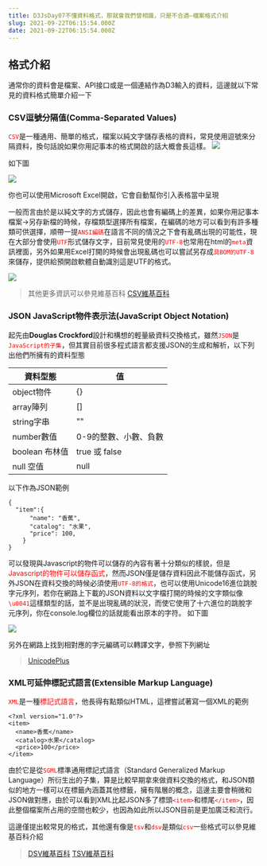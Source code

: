 ```yaml
---
title: D3JsDay07不懂資料格式，那就會我們曾相識，只是不合適—檔案格式介紹
slug: 2021-09-22T06:15:54.000Z
date: 2021-09-22T06:15:54.000Z
---
```


## 格式介紹
通常你的資料會是檔案、API接口或是一個連結作為D3輸入的資料，這邊就以下常見的資料格式簡單介紹一下

### CSV逗號分隔值(Comma-Separated Values)
<font color="red">`CSV`</font>是一種通用、簡單的格式，檔案以純文字儲存表格的資料，常見使用逗號來分隔資料，換句話說如果你用記事本的格式開啟的話大概會長這樣。
![](https://filedn.eu/ll8NkasFkw1XVJBG2Fp9A1p/gatsby_image/ithome_2021/20210922_01.png)

如下圖

![](https://filedn.eu/ll8NkasFkw1XVJBG2Fp9A1p/gatsby_image/ithome_2021/20210922_02.png)

你也可以使用Microsoft Excel開啟，它會自動幫你引入表格當中呈現

一般而言由於是以純文字的方式儲存，因此也會有編碼上的差異，如果你用記事本檔案→另存新檔的時候，存檔類型選擇所有檔案，在編碼的地方可以看到有許多種類可供選擇，順帶一提<font color="red">`ANSI編碼`</font>在語言不同的情況之下會有亂碼出現的可能性，現在大部分會使用<font color="red">`UTF`</font>形式儲存文字，目前常見使用的<font color="red">`UTF-8`</font>也常用在html的<font color="red">`meta`</font>資訊裡面，另外如果用Excel打開的時候會出現亂碼也可以嘗試另存成<font color="red">`具BOM的UTF-8`</font>來儲存，提供給預開啟軟體自動識別這是UTF的格式。

![](https://filedn.eu/ll8NkasFkw1XVJBG2Fp9A1p/gatsby_image/ithome_2021/20210922_03.png)

> 其他更多資訊可以參見維基百科
[CSV維基百科](https://zh.wikipedia.org/zh-tw/%E9%80%97%E5%8F%B7%E5%88%86%E9%9A%94%E5%80%BC)

### JSON JavaScript物件表示法(JavaScript Object Notation)
起先由<b>Douglas Crockford</b>設計和構想的輕量級資料交換格式，雖然<font color="red">`JSON`</font>是<font color="red">`JavaScript的子集`</font>，但其實目前很多程式語言都支援JSON的生成和解析，以下列出他們所擁有的資料型態


| 資料型態       | 值                    |
| -------------- | --------------------- |
| object物件     | {}                    |
| array陣列      | []                    |
| string字串     | ""                    |
| number數值     | 0-9的整數、小數、負數 |
| boolean 布林值 | true 或 false         |
| null 空值      | null                  |

以下作為JSON範例
```javascript{numberLines: true}
{
  "item":{
      "name": "香蕉",
      "catalog": "水果",
      "price": 100,
    }
}
```
可以發現與Javascript的物件可以儲存的內容有著十分類似的樣貌，但是<font color="red">Javascript的物件可以儲存函式</font>，然而JSON僅是儲存資料因此不能儲存函式，另外JSON在資料交換的時候必須使用<font color="red">`UTF-8的格式`</font>，也可以使用Unicode16進位跳脫字元序列，若你在網路上下載的JSON資料以文字檔打開的時候的文字類似像<font color="red">`\u0041`</font>這樣類型的話，並不是出現亂碼的狀況，而使它使用了十六進位的跳脫字元序列，你在console.log欄位的話就能看出原本的字符。
如下圖

![](https://filedn.eu/ll8NkasFkw1XVJBG2Fp9A1p/gatsby_image/ithome_2021/20210922_04.png)

另外在網路上找到相對應的字元編碼可以轉譯文字，參照下列網址
> [UnicodePlus](https://unicodeplus.com/)
> 
### XML可延伸標記式語言(Extensible Markup Language)
<font color="red">`XML`</font>是一種<font color="red">標記式語言</font>，他長得有點類似HTML，這裡嘗試著寫一個XML的範例
```html{numberLines: true}
<?xml version="1.0"?>
<item>
  <name>香蕉</name>
  <catalog>水果</catalog>
  <price>100</price>
</item>
```

由於它是從<font color="red">`SGML`</font>標準通用標記式語言（Standard Generalized Markup Language）所衍生出的子集，算是比較早期拿來做資料交換的格式，和JSON類似的地方一樣可以在標籤內涵蓋其他標籤，擁有階層的概念，這邊主要會稍微和JSON做對應，由於可以看到XML比起JSON多了標頭<font color="red">`<item>`</font>和標尾<font color="red">`</item>`</font>，因此整個檔案所占用的空間也較少，也因為如此所以JSON目前是更加廣泛和流行。


這邊僅提出較常見的格式，其他還有像是<font color="red">`tsv`</font>和<font color="red">`dsv`</font>是類似<font color="red">`csv`</font>一些格式可以參見維基百科介紹

> [DSV維基百科](https://en.wikipedia.org/wiki/Delimiter-separated_values)
> [TSV維基百科](https://zh.wikipedia.org/zh-tw/%E5%88%B6%E8%A1%A8%E7%AC%A6%E5%88%86%E9%9A%94%E5%80%BC)

